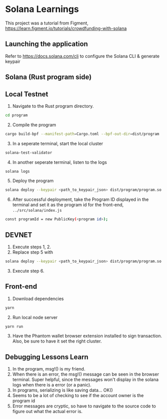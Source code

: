 # Solana Learnings

This project was a tutorial from Figment, https://learn.figment.io/tutorials/crowdfunding-with-solana

## Launching the application

Refer to https://docs.solana.com/cli to configure the Solana CLI & generate keypair

## Solana (Rust program side)

## Local Testnet

1. Navigate to the Rust program directory.
```bash
cd program
```
2. Compile the program
```bash
cargo build-bpf --manifest-path=Cargo.toml --bpf-out-dir=dist/program
```
3. In a seperate terminal, start the local cluster
```bash
solana-test-validator
```
4. In another seperate terminal, listen to the logs
```bash
solana logs
```
5. Deploy the program
```bash
solana deploy --keypair <path_to_keypair_json> dist/program/program.so --url http://127.0.0.1:8899
```
6. After successful deployment, take the Program ID displayed in the terminal and set it as the program id for the front-end, `../src/solana/index.js`
```bash
const programId = new PublicKey(<program id>);
```


## DEVNET

1. Execute steps 1, 2.
2. Replace step 5 with
```bash
solana deploy --keypair <path_to_keypair_json> dist/program/program.so --url https://api.devnet.solana.com
```
3. Execute step 6.

## Front-end
1. Download dependencies
```bash
yarn
```

2. Run local node server
```bash
yarn run
```



3. Have the Phantom wallet browser extension installed to sign transaction. Also, be sure to have it set the right cluster.

## Debugging Lessons Learn

1. In the program, msg!() is my friend.
2. When there is an error, the msg!() message can be seen in the browser terminal. Super helpful, since the messages won't display in the solana logs when there is a error (or a panic).
3. In programs, serializing is like saving data... OK()
4. Seems to be a lot of checking to see if the account owner is the program id
5. Error messages are cryptic, so have to navigate to the source code to figure out what the actual error is.


